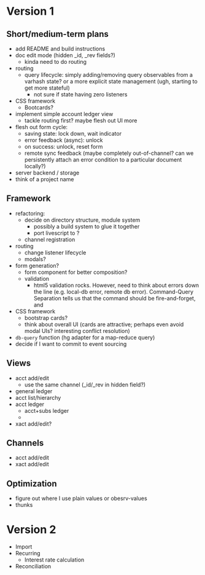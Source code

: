 Version 1
=========

Short/medium-term plans
-----------------------

- add README and build instructions
- doc edit mode (hidden _id, _rev fields?)
  - kinda need to do routing
- routing
  - query lifecycle: simply adding/removing query observables from a varhash state? or a more explicit state management (ugh, starting to get more stateful)
    - not sure if state having zero listeners 
- CSS framework
  - Bootcards?
- implement simple account ledger view
  - tackle routing first? maybe flesh out UI more
- flesh out form cycle:
  - saving state: lock down, wait indicator
  - error feedback (async): unlock
  - on success: unlock, reset form
  - remote sync feedback (maybe completely out-of-channel? can we persistently attach an error condition to a particular document locally?)
- server backend / storage
- think of a project name

Framework
---------

- refactoring:
  - decide on directory structure, module system
    - possibly a build system to glue it together
    - port livescript to ?
  - channel registration
- routing
  - change listener lifecycle
  - modals?
- form generation?
  - form component for better composition?
  - validation
    - html5 validation rocks. However, need to think about errors down the line (e.g. local-db error, remote db error). Command-Query Separation tells us that the command should be fire-and-forget, and 
- CSS framework
  - bootstrap cards?
  - think about overall UI (cards are attractive; perhaps even avoid modal UIs? interesting conflict resolution)
- `db-query` function (hg adapter for a map-reduce query)
- decide if I want to commit to event sourcing

Views
-----

- acct add/edit
  - use the same channel (_id/_rev in hidden field?)
- general ledger
- acct list/hierarchy
- acct ledger
  - acct+subs ledger
  - 
- xact add/edit?

Channels
--------

- acct add/edit
- xact add/edit

Optimization
------------

- figure out where I use plain values or obesrv-values
- thunks

Version 2
=========

- Import
- Recurring
  - Interest rate calculation
- Reconciliation
